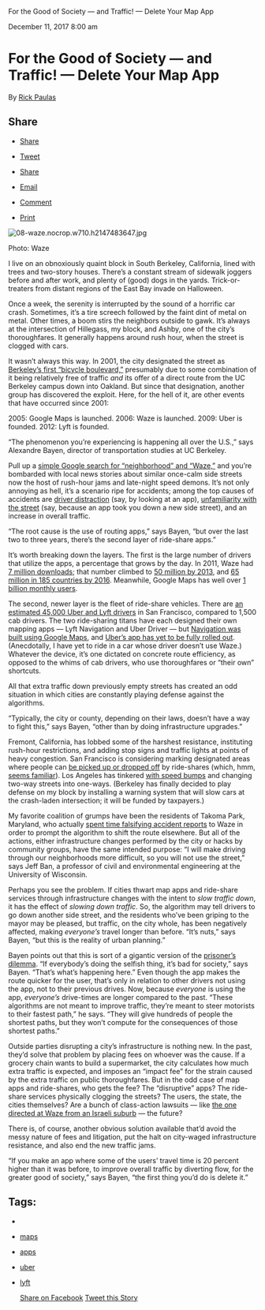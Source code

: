 For the Good of Society — and Traffic! — Delete Your Map App

   December 11, 2017  8:00 am

# For the Good of Society — and Traffic! — Delete Your Map App

 By   [Rick Paulas](http://nymag.com/author/Rick%20Paulas/)

## Share

- [  Share](http://www.facebook.com/sharer/sharer.php?u=http://nymag.com/selectall/2017/12/waze-and-google-maps-create-traffic-in-cities.html%3Futm_source=fb%26utm_medium=s3%26utm_campaign=sharebutton-t)

- [  Tweet](https://twitter.com/share?text=For%20the%20Good%20of%20Society%20%E2%80%94%C2%A0and%20Traffic!%20%E2%80%94%C2%A0Delete%20Your%20Map%20App&url=http://nymag.com/selectall/2017/12/waze-and-google-maps-create-traffic-in-cities.html%3Futm_source=tw%26utm_medium=s3%26utm_campaign=sharebutton-t&via=selectall)

- [  Share](http://www.linkedin.com/shareArticle?mini=true%26utm_source=lin%26utm_medium=s3%26utm_campaign=sharebutton-t&url=http%3A%2F%2Fnymag.com%2Fselectall%2F2017%2F12%2Fwaze-and-google-maps-create-traffic-in-cities.html&title=For%20the%20Good%20of%20Society%20%E2%80%94%C2%A0and%20Traffic!%20%E2%80%94%C2%A0Delete%20Your%20Map%20App&summary=Cities%20and%20citizens%20alike%20are%20waging%20war%20against%20map%20apps.&source=http%3A%2F%2Fnymag.com%2Fselectall%2F2017%2F12%2Fwaze-and-google-maps-create-traffic-in-cities.html)

- [  Email](http://nymag.com/selectall/2017/12/waze-and-google-maps-create-traffic-in-cities.html?utm_source=nextdraft&utm_medium=emailmailto:?subject=For%20the%20Good%20of%20Society%20%E2%80%94%C2%A0and%20Traffic!%20%E2%80%94%C2%A0Delete%20Your%20Map%20App&body=I%20saw%20this%20on%20Select%20All%20and%20thought%20you%20might%20be%20interested...%0A%0AFor%20the%20Good%20of%20Society%20%E2%80%94%C2%A0and%20Traffic!%20%E2%80%94%C2%A0Delete%20Your%20Map%20App%0ACities%20and%20citizens%20alike%20are%20waging%20war%20against%20map%20apps.%0Ahttp%3A%2F%2Fnymag.com%2Fselectall%2F2017%2F12%2Fwaze-and-google-maps-create-traffic-in-cities.html%3Futm_source=eml%26utm_medium=e1%26utm_campaign=sharebutton-t)

- [  Comment](http://nymag.com/selectall/2017/12/waze-and-google-maps-create-traffic-in-cities.html?utm_source=nextdraft&utm_medium=email#comments)

- [  Print](#)

 ![08-waze.nocrop.w710.h2147483647.jpg](../_resources/16f38346d371df31ba8764d794e0291e.jpg)

 Photo: Waze

I live on an obnoxiously quaint block in South Berkeley, California, lined with trees and two-story houses. There’s a constant stream of sidewalk joggers before and after work, and plenty of (good) dogs in the yards. Trick-or-treaters from distant regions of the East Bay invade on Halloween.

Once a week, the serenity is interrupted by the sound of a horrific car crash. Sometimes, it’s a tire screech followed by the faint dint of metal on metal. Other times, a boom stirs the neighbors outside to gawk. It’s always at the intersection of Hillegass, my block, and Ashby, one of the city’s thoroughfares. It generally happens around rush hour, when the street is clogged with cars.

It wasn’t always this way. In 2001, the city designated the street as [Berkeley’s first “bicycle boulevard,”](https://www.cityofberkeley.info/ContentDisplay.aspx?id=6748) presumably due to some combination of it being relatively free of traffic *and* its offer of a direct route from the UC Berkeley campus down into Oakland. But since that designation, another group has discovered the exploit. Here, for the hell of it, are other events that have occurred since 2001:

2005: Google Maps is launched.
2006: Waze is launched.
2009: Uber is founded.
2012: Lyft is founded.

“The phenomenon you’re experiencing is happening all over the U.S.,” says Alexandre Bayen, director of transportation studies at UC Berkeley.

Pull up a [simple Google search for “neighborhood” and “Waze,”](https://www.google.com/search?client=safari&channel=iphone_bm&source=hp&ei=spUPWomSLKKh0wKn94fABA&q=neighborhood+waze&oq=neighborhood+waze&gs_l=psy-ab.3..0i22i30k1l3.1962.4338.0.4847.20.14.0.0.0.0.325.2433.0j2j7j1.11.0....0...1.1.64.psy-ab..9.11.2622.6..0j35i39k1j0i67k1j0i131i67k1j0i20i264k1j0i10k1.192.SE4ewNaOs8Y) and you’re bombarded with local news stories about similar once-calm side streets now the host of rush-hour jams and late-night speed demons. It’s not only annoying as hell, it’s a scenario ripe for accidents; among the top causes of accidents are [driver distraction](https://www.ncbi.nlm.nih.gov/pmc/articles/PMC4435680/) (say, by looking at an app), [unfamiliarity with the street](https://books.google.com/books?hl=en&lr=&id=-RpdDgAAQBAJ&oi=fnd&pg=PA317&dq=traffic+accidents+unfamiliar&ots=7Goew29KDG&sig=yPsXgIHOmF3fEzQL50S8MFXqTcg#v=onepage&q=traffic%20accidents%20unfamiliar&f=false) (say, because an app took you down a new side street), and an increase in overall traffic.

“The root cause is the use of routing apps,” says Bayen, “but over the last two to three years, there’s the second layer of ride-share apps.”

It’s worth breaking down the layers. The first is the large number of drivers that utilize the apps, a percentage that grows by the day. In 2011, Waze had [7 million downloads](https://www.forbes.com/sites/tomiogeron/2011/10/18/waze-nabs-30m-from-kleiner-perkins-li-ka-shing-mary-meeker-to-advise/#6cb8a9a14fd6); that number climbed to [50 million by 2013](https://www.forbes.com/sites/petercohan/2013/06/11/four-reasons-for-google-to-buy-waze/#6a0b6a55726f), and [65 million in 185 countries by 2016](https://www.forbes.com/sites/petercohan/2013/06/11/four-reasons-for-google-to-buy-waze/#6a0b6a55726f). Meanwhile, Google Maps has well over [1 billion monthly users](https://techcrunch.com/2016/02/01/gmail-now-has-more-than-1b-monthly-active-users/).

The second, newer layer is the fleet of ride-share vehicles. There are [an estimated 45,000 Uber and Lyft drivers](http://www.ktvu.com/news/clogged-streets-45000-uber-and-lyft-drivers-in-san-francisco-grab-lawmakers-attention) in San Francisco, compared to 1,500 cab drivers. The two ride-sharing titans have each designed their own mapping apps — Lyft Navigation and Uber Driver — but [Navigation was built using Google Maps](https://blog.lyft.com/posts/announcing-lyft-navigation), and [Uber’s app has yet to be fully rolled out](http://mashable.com/2017/03/15/uber-driver-navigation-feature/#SCsjrjwm6qqS). (Anecdotally, I have yet to ride in a car whose driver doesn’t use Waze.) Whatever the device, it’s one dictated on concrete route efficiency, as opposed to the whims of cab drivers, who use thoroughfares or “their own” shortcuts.

All that extra traffic down previously empty streets has created an odd situation in which cities are constantly playing defense against the algorithms.

“Typically, the city or county, depending on their laws, doesn’t have a way to fight this,” says Bayen, “other than by doing infrastructure upgrades.”

Fremont, California, has lobbed some of the harshest resistance, instituting rush-hour restrictions, and adding stop signs and traffic lights at points of heavy congestion. San Francisco is considering marking designated areas where people can [be picked up or dropped off](http://money.cnn.com/2017/11/16/technology/uber-lyft-designated-pickup-spots/index.html) by ride-shares (which, hmm, [seems familiar](https://twitter.com/anildash/status/928414038161281024)). Los Angeles has tinkered [with speed bumps](http://www.lamag.com/driver/dozens-speed-humps-coming-l-streets/) and changing two-way streets into one-ways. (Berkeley has finally decided to play defense on my block by installing a warning system that will slow cars at the crash-laden intersection; it will be funded by taxpayers.)

My favorite coalition of grumps have been the residents of Takoma Park, Maryland, who actually [spent time falsifying accident reports](https://www.washingtonpost.com/local/traffic-weary-homeowners-and-waze-are-at-war-again-guess-whos-winning/2016/06/05/c466df46-299d-11e6-b989-4e5479715b54_story.html) to Waze in order to prompt the algorithm to shift the route elsewhere. But all of the actions, either infrastructure changes performed by the city or hacks by community groups, have the same intended purpose: “I will make driving through our neighborhoods more difficult, so you will not use the street,” says Jeff Ban, a professor of civil and environmental engineering at the University of Wisconsin.

Perhaps you see the problem. If cities thwart map apps and ride-share services through infrastructure changes with the intent to *slow traffic down*, it has the effect of *slowing down traffic*. So, the algorithm may tell drivers to go down another side street, and the residents who’ve been griping to the mayor may be pleased, but traffic, on the city whole, has been negatively affected, making *everyone’s* travel longer than before. “It’s nuts,” says Bayen, “but this is the reality of urban planning.”

Bayen points out that this is sort of a gigantic version of the [prisoner’s dilemma](https://www.youtube.com/watch?v=t9Lo2fgxWHw). “If everybody’s doing the selfish thing, it’s bad for society,” says Bayen. “That’s what’s happening here.” Even though the app makes the route quicker for the user, that’s only in relation to other drivers not using the app, not to their previous drives. Now, because *everyone* is using the app, *everyone’s* drive-times are longer compared to the past. “These algorithms are not meant to improve traffic, they’re meant to steer motorists to their fastest path,” he says. “They will give hundreds of people the shortest paths, but they won’t compute for the consequences of those shortest paths.”

Outside parties disrupting a city’s infrastructure is nothing new. In the past, they’d solve that problem by placing fees on whoever was the cause. If a grocery chain wants to build a supermarket, the city calculates how much extra traffic is expected, and imposes an “impact fee” for the strain caused by the extra traffic on public thoroughfares. But in the odd case of map apps and ride-shares, who gets the fee? The “disruptive” apps? The ride-share services physically clogging the streets? The users, the state, the cities themselves? Are a bunch of class-action lawsuits — like [the one directed at Waze from an Israeli suburb](http://forward.com/news/israel/356487/israelis-sue-waze-navigation-app-for-creating-neighborhood-traffic-jam/) — the future?

There is, of course, another obvious solution available that’d avoid the messy nature of fees and litigation, put the halt on city-waged infrastructure resistance, and also end the new traffic jams.

“If you make an app where some of the users’ travel time is 20 percent higher than it was before, to improve overall traffic by diverting flow, for the greater good of society,” says Bayen, “the first thing you’d do is delete it.”

## Tags:

-

- [maps](http://nymag.com/tags/maps/)
- [apps](http://nymag.com/tags/apps/)
- [uber](http://nymag.com/tags/uber/)
- [lyft](http://nymag.com/tags/lyft/)

   [Share on Facebook](http://www.facebook.com/sharer/sharer.php?u=http://nymag.com/selectall/2017/12/waze-and-google-maps-create-traffic-in-cities.html%3Futm_source=fb%26utm_medium=s3%26utm_campaign=sharebutton-b)      [Tweet this Story](https://twitter.com/share?text=For%20the%20Good%20of%20Society%20%E2%80%94%C2%A0and%20Traffic!%20%E2%80%94%C2%A0Delete%20Your%20Map%20App&url=http://nymag.com/selectall/2017/12/waze-and-google-maps-create-traffic-in-cities.html%3Futm_source=tw%26utm_medium=s3%26utm_campaign=sharebutton-b&via=selectall)